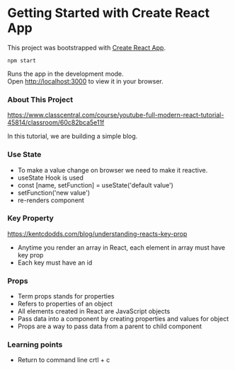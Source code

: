 # Getting Started with Create React App

This project was bootstrapped with [Create React App](https://github.com/facebook/create-react-app).

`npm start`

Runs the app in the development mode.\
Open [http://localhost:3000](http://localhost:3000) to view it in your browser.

### About This Project 
https://www.classcentral.com/course/youtube-full-modern-react-tutorial-45814/classroom/60c82bca5e11f

In this tutorial, we are building a simple blog.

### Use State 
- To make a value change on browser we need to make it reactive.
- useState Hook is used 
- const [name, setFunction] = useState('default value')
- setFunction('new value')
- re-renders component 

### Key Property
https://kentcdodds.com/blog/understanding-reacts-key-prop
- Anytime you render an array in React, each element in array must have key prop 
- Each key must have an id 

### Props
- Term props stands for properties 
- Refers to properties of an object 
- All elements created in React are JavaScript objects 
- Pass data into a component by creating properties and values for object 
- Props are a way to pass data from a parent to child component

### Learning points 
- Return to command line crtl + c





